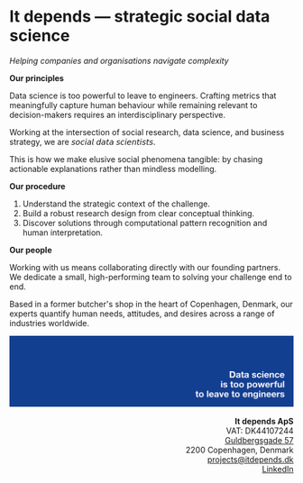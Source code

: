 # It depends — strategic social data science

_Helping companies and organisations navigate complexity_

**Our principles**

Data science is too powerful to leave to engineers. Crafting metrics that meaningfully capture human behaviour while remaining relevant to decision-makers requires an interdisciplinary perspective.

Working at the intersection of social research, data science, and business strategy, we are 𝘴𝘰𝘤𝘪𝘢𝘭 𝘥𝘢𝘵𝘢 𝘴𝘤𝘪𝘦𝘯𝘵𝘪𝘴𝘵𝘴.

This is how we make elusive social phenomena tangible: by chasing actionable explanations rather than mindless modelling.

**Our procedure**

1. Understand the strategic context of the challenge.
2. Build a robust research design from clear conceptual thinking.
3. Discover solutions through computational pattern recognition and human interpretation.

**Our people**

Working with us means collaborating directly with our founding partners. We dedicate a small, high-performing team to solving your challenge end to end.

Based in a former butcher's shop in the heart of Copenhagen, Denmark, our experts quantify human needs, attitudes, and desires across a range of industries worldwide.

[![It depends — Strategic social data science](https://github.com/itdependsdk/.github/blob/main/profile/LI_itdepends_lighter.png?raw=true)](https://itdepends.dk/)

<p align="right"><b>It depends ApS</b><br>
VAT: DK44107244<br>
<a href="https://maps.app.goo.gl/sVqSw7iiBbGk2SSx9" target="_blank">Guldbergsgade 57</a><br>
2200 Copenhagen, Denmark<br>
<a href="mailto:projects@itdepends.dk">projects@itdepends.dk</a><br>
<a href="https://linkedin.com/company/itdepends-dk" target="_blank">LinkedIn</a>
</p>
